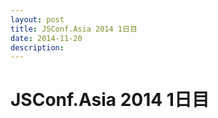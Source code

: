 ```yaml
---
layout: post
title: JSConf.Asia 2014 1日目
date: 2014-11-20
description: 
---
```


# JSConf.Asia 2014 1日目